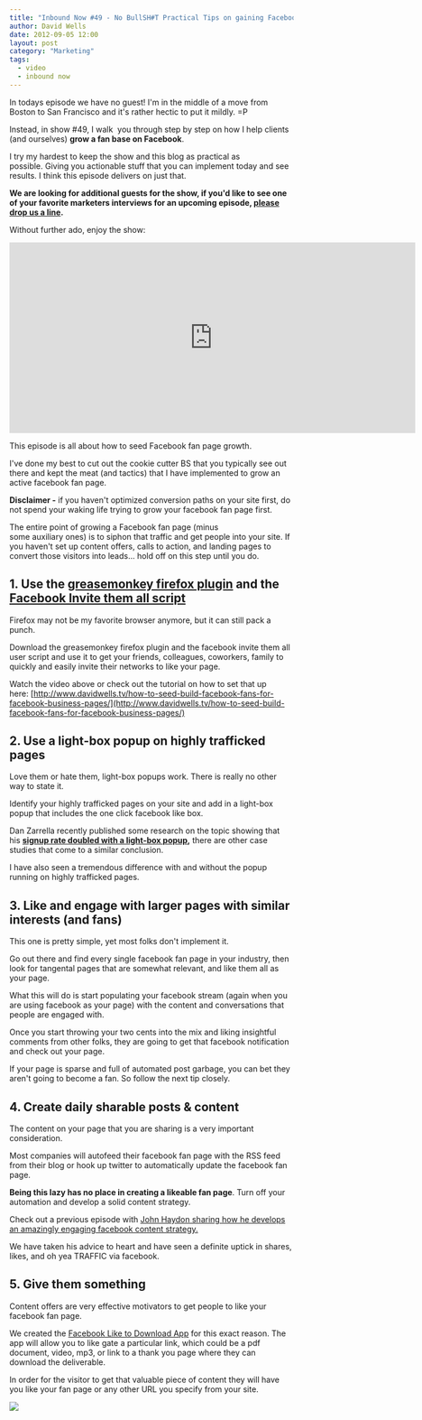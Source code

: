 ```yaml
---
title: "Inbound Now #49 - No BullSH#T Practical Tips on gaining Facebook Pages"
author: David Wells
date: 2012-09-05 12:00
layout: post
category: "Marketing"
tags:
  - video
  - inbound now
---
```


In todays episode we have no guest! I'm in the middle of a move from Boston to San Francisco and it's rather hectic to put it mildly. =P

Instead, in show #49, I walk  you through step by step on how I help clients (and ourselves) **grow a fan base on Facebook**.

I try my hardest to keep the show and this blog as practical as possible. Giving you actionable stuff that you can implement today and see results. I think this episode delivers on just that.

**We are looking for additional guests for the show, if you'd like to see one of your favorite marketers interviews for an upcoming episode, [please drop us a line](https://davidwells.io/contact/).**

Without further ado, enjoy the show:  

<iframe src="https://www.youtube.com/embed/RgtWNDcIhRI?list=UUCqiE-EcfDjaKGXSxtegcyg&amp;hl=en_US" width="720" height="338" frameborder="0"></iframe>

This episode is all about how to seed Facebook fan page growth.

I've done my best to cut out the cookie cutter BS that you typically see out there and kept the meat (and tactics) that I have implemented to grow an active facebook fan page.

**Disclaimer -** if you haven't optimized conversion paths on your site first, do not spend your waking life trying to grow your facebook fan page first.

The entire point of growing a Facebook fan page (minus some auxiliary ones) is to siphon that traffic and get people into your site. If you haven't set up content offers, calls to action, and landing pages to convert those visitors into leads... hold off on this step until you do.

## 1. Use the [greasemonkey firefox plugin](https://addons.mozilla.org/en-US/firefox/addon/greasemonkey/) and the [Facebook Invite them all script](http://userscripts.org/scripts/show/89653)

Firefox may not be my favorite browser anymore, but it can still pack a punch.

Download the greasemonkey firefox plugin and the facebook invite them all user script and use it to get your friends, colleagues, coworkers, family to quickly and easily invite their networks to like your page.

Watch the video above or check out the tutorial on how to set that up here: [http://www.davidwells.tv/how-to-seed-build-facebook-fans-for-facebook-business-pages/](http://www.davidwells.tv/how-to-seed-build-facebook-fans-for-facebook-business-pages/)

## 2. Use a light-box popup on highly trafficked pages

Love them or hate them, light-box popups work. There is really no other way to state it.

Identify your highly trafficked pages on your site and add in a light-box popup that includes the one click facebook like box.

Dan Zarrella recently published some research on the topic showing that his **[signup rate doubled with a light-box popup](http://danzarrella.com/my-data-shows-email-popups-work-and-dont-hurt.html),** there are other case studies that come to a similar conclusion.

I have also seen a tremendous difference with and without the popup running on highly trafficked pages.

## 3. Like and engage with larger pages with similar interests (and fans)

This one is pretty simple, yet most folks don't implement it.

Go out there and find every single facebook fan page in your industry, then look for tangental pages that are somewhat relevant, and like them all as your page.

What this will do is start populating your facebook stream (again when you are using facebook as your page) with the content and conversations that people are engaged with.

Once you start throwing your two cents into the mix and liking insightful comments from other folks, they are going to get that facebook notification and check out your page.

If your page is sparse and full of automated post garbage, you can bet they aren't going to become a fan. So follow the next tip closely.

## 4. Create daily sharable posts & content

The content on your page that you are sharing is a very important consideration.

Most companies will autofeed their facebook fan page with the RSS feed from their blog or hook up twitter to automatically update the facebook fan page.

**Being this lazy has no place in creating a likeable fan page**. Turn off your automation and develop a solid content strategy.

Check out a previous episode with [John Haydon sharing how he develops an amazingly engaging facebook content strategy.](http://inboundly.wpengine.com/how-to-engage-grow-your-facebook-fan-page-with-john-haydon/)

We have taken his advice to heart and have seen a definite uptick in shares, likes, and oh yea TRAFFIC via facebook.

## 5. Give them something

Content offers are very effective motivators to get people to like your facebook fan page.

We created the [Facebook Like to Download App](http://inboundly.wpengine.com/apps/like-to-download-app/) for this exact reason. The app will allow you to like gate a particular link, which could be a pdf document, video, mp3, or link to a thank you page where they can download the deliverable.

In order for the visitor to get that valuable piece of content they will have you like your fan page or any other URL you specify from your site.

[![](http://inboundnow.com/wp-content/uploads/2012/09/inboundnow-podcast-box-300x300.jpg)](https://davidwells.io/tags/inbound-now/)
